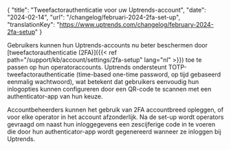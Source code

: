 {
  "title": "Tweefactorauthenticatie voor uw Uptrends-account",
  "date": "2024-02-14",
  "url": "/changelog/februari-2024-2fa-set-up",
  "translationKey": "https://www.uptrends.com/changelog/february-2024-2fa-setup"
}

Gebruikers kunnen hun Uptrends-accounts nu beter beschermen door [tweefactorauthenticatie (2FA)]({{< ref path="/support/kb/account/settings/2fa-setup" lang="nl" >}}) toe te passen op hun operatoraccounts. Uptrends ondersteunt TOTP-tweefactorauthenticatie (time-based one-time password, op tijd gebaseerd eenmalig wachtwoord), wat betekent dat gebruikers eenvoudig hun inlogopties kunnen configureren door een QR-code te scannen met een authenticator-app van hun keuze. 

Accountbeheerders kunnen het gebruik van 2FA accountbreed opleggen, of voor elke operator in het account afzonderlijk. Na de set-up wordt operators gevraagd om naast hun inloggegevens een zescijferige code in te voeren die door hun authenticator-app wordt gegenereerd wanneer ze inloggen bij Uptrends. 